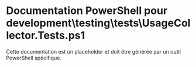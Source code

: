 # Documentation PowerShell pour development\testing\tests\UsageCollector.Tests.ps1

Cette documentation est un placeholder et doit être générée par un outil PowerShell spécifique.
